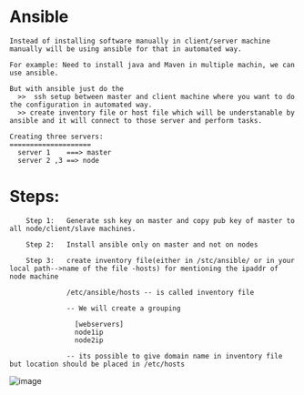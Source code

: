 # Ansible

    Instead of installing software manually in client/server machine manually will be using ansible for that in automated way.
    
    For example: Need to install java and Maven in multiple machin, we can use ansible.
    
    But with ansible just do the 
      >>  ssh setup between master and client machine where you want to do the configuration in automated way.
      >> create inventory file or host file which will be understanable by ansible and it will connect to those server and perform tasks.
    
    Creating three servers:
    ====================  
      server 1    ===> master
      server 2 ,3 ==> node
      
   # Steps:
        Step 1:   Generate ssh key on master and copy pub key of master to all node/client/slave machines.
        
        Step 2:   Install ansible only on master and not on nodes
        
        Step 3:   create inventory file(either in /stc/ansible/ or in your local path-->name of the file -hosts) for mentioning the ipaddr of node machine
                  
                  /etc/ansible/hosts -- is called inventory file
        
                  -- We will create a grouping 
                  
                    [webservers]
                    node1ip
                    node2ip
                    
                  -- its possible to give domain name in inventory file but location should be placed in /etc/hosts
        
        
      
    
![image](https://user-images.githubusercontent.com/54719289/106304735-bca27a00-6281-11eb-9960-5ba8e92fb40f.png)
